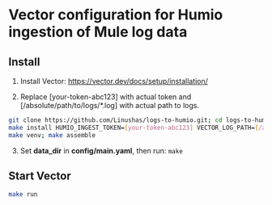 # Vector configuration for Humio ingestion of Mule log data

## Install
1. Install Vector: https://vector.dev/docs/setup/installation/

2. Replace [your-token-abc123] with actual token and [/absolute/path/to/logs/*.log] with actual path to logs.
```bash
git clone https://github.com/Linushas/logs-to-humio.git; cd logs-to-humio;
make install HUMIO_INGEST_TOKEN=[your-token-abc123] VECTOR_LOG_PATH=[/absolute/path/to/logs/*.log];
make venv; make assemble
```

3. Set **data_dir** in **config/main.yaml**, then run: ```make```

## Start Vector
```bash
make run
```

